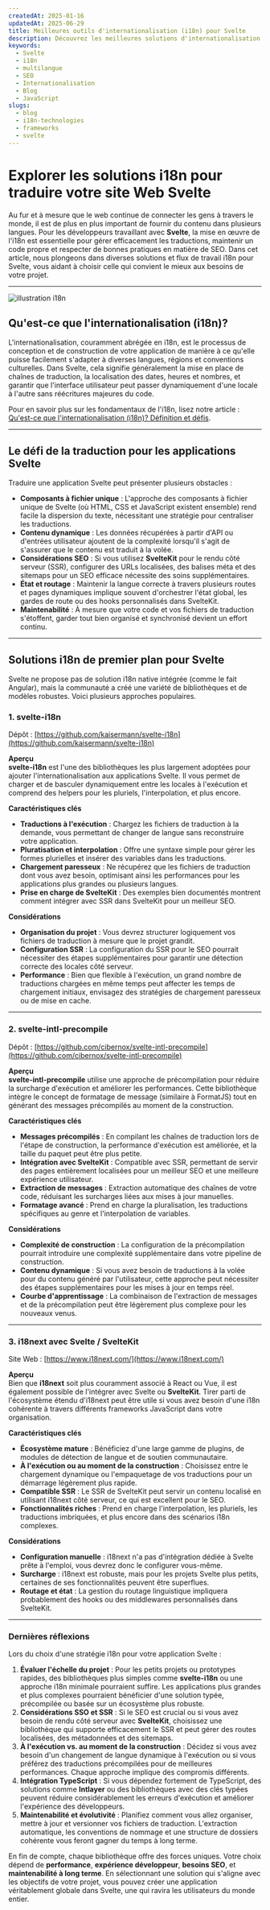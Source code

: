 ```yaml
---
createdAt: 2025-01-16
updatedAt: 2025-06-29
title: Meilleures outils d'internationalisation (i18n) pour Svelte
description: Découvrez les meilleures solutions d'internationalisation (i18n) pour résoudre les défis de traduction, accélérer la recherche sur le web et offrir une expérience web globale sans faille.
keywords:
  - Svelte
  - i18n
  - multilangue
  - SEO
  - Internationalisation
  - Blog
  - JavaScript
slugs:
  - blog
  - i18n-technologies
  - frameworks
  - svelte
---
```


# Explorer les solutions i18n pour traduire votre site Web Svelte

Au fur et à mesure que le web continue de connecter les gens à travers le monde, il est de plus en plus important de fournir du contenu dans plusieurs langues. Pour les développeurs travaillant avec **Svelte**, la mise en œuvre de l'i18n est essentielle pour gérer efficacement les traductions, maintenir un code propre et respecter de bonnes pratiques en matière de SEO. Dans cet article, nous plongeons dans diverses solutions et flux de travail i18n pour Svelte, vous aidant à choisir celle qui convient le mieux aux besoins de votre projet.

---

![illustration i18n](https://github.com/aymericzip/intlayer/blob/main/docs/assets/i18n.webp)

## Qu'est-ce que l'internationalisation (i18n)?

L'internationalisation, couramment abrégée en i18n, est le processus de conception et de construction de votre application de manière à ce qu'elle puisse facilement s'adapter à diverses langues, régions et conventions culturelles. Dans Svelte, cela signifie généralement la mise en place de chaînes de traduction, la localisation des dates, heures et nombres, et garantir que l'interface utilisateur peut passer dynamiquement d'une locale à l'autre sans réécritures majeures du code.

Pour en savoir plus sur les fondamentaux de l'i18n, lisez notre article : [Qu'est-ce que l'internationalisation (i18n)? Définition et défis](https://github.com/aymericzip/intlayer/blob/main/docs/blog/fr/what_is_internationalization.md).

---

## Le défi de la traduction pour les applications Svelte

Traduire une application Svelte peut présenter plusieurs obstacles :

- **Composants à fichier unique** : L'approche des composants à fichier unique de Svelte (où HTML, CSS et JavaScript existent ensemble) rend facile la dispersion du texte, nécessitant une stratégie pour centraliser les traductions.
- **Contenu dynamique** : Les données récupérées à partir d'API ou d'entrées utilisateur ajoutent de la complexité lorsqu'il s'agit de s'assurer que le contenu est traduit à la volée.
- **Considérations SEO** : Si vous utilisez **SvelteKit** pour le rendu côté serveur (SSR), configurer des URLs localisées, des balises méta et des sitemaps pour un SEO efficace nécessite des soins supplémentaires.
- **État et routage** : Maintenir la langue correcte à travers plusieurs routes et pages dynamiques implique souvent d'orchestrer l'état global, les gardes de route ou des hooks personnalisés dans SvelteKit.
- **Maintenabilité** : À mesure que votre code et vos fichiers de traduction s'étoffent, garder tout bien organisé et synchronisé devient un effort continu.

---

## Solutions i18n de premier plan pour Svelte

Svelte ne propose pas de solution i18n native intégrée (comme le fait Angular), mais la communauté a créé une variété de bibliothèques et de modèles robustes. Voici plusieurs approches populaires.

### 1. svelte-i18n

Dépôt : [https://github.com/kaisermann/svelte-i18n](https://github.com/kaisermann/svelte-i18n)

**Aperçu**  
**svelte-i18n** est l'une des bibliothèques les plus largement adoptées pour ajouter l'internationalisation aux applications Svelte. Il vous permet de charger et de basculer dynamiquement entre les locales à l'exécution et comprend des helpers pour les pluriels, l'interpolation, et plus encore.

**Caractéristiques clés**

- **Traductions à l'exécution** : Chargez les fichiers de traduction à la demande, vous permettant de changer de langue sans reconstruire votre application.
- **Pluratisation et interpolation** : Offre une syntaxe simple pour gérer les formes plurielles et insérer des variables dans les traductions.
- **Chargement paresseux** : Ne récupérez que les fichiers de traduction dont vous avez besoin, optimisant ainsi les performances pour les applications plus grandes ou plusieurs langues.
- **Prise en charge de SvelteKit** : Des exemples bien documentés montrent comment intégrer avec SSR dans SvelteKit pour un meilleur SEO.

**Considérations**

- **Organisation du projet** : Vous devrez structurer logiquement vos fichiers de traduction à mesure que le projet grandit.
- **Configuration SSR** : La configuration du SSR pour le SEO pourrait nécessiter des étapes supplémentaires pour garantir une détection correcte des locales côté serveur.
- **Performance** : Bien que flexible à l'exécution, un grand nombre de traductions chargées en même temps peut affecter les temps de chargement initiaux, envisagez des stratégies de chargement paresseux ou de mise en cache.

---

### 2. svelte-intl-precompile

Dépôt : [https://github.com/cibernox/svelte-intl-precompile](https://github.com/cibernox/svelte-intl-precompile)

**Aperçu**  
**svelte-intl-precompile** utilise une approche de précompilation pour réduire la surcharge d'exécution et améliorer les performances. Cette bibliothèque intègre le concept de formatage de message (similaire à FormatJS) tout en générant des messages précompilés au moment de la construction.

**Caractéristiques clés**

- **Messages précompilés** : En compilant les chaînes de traduction lors de l'étape de construction, la performance d'exécution est améliorée, et la taille du paquet peut être plus petite.
- **Intégration avec SvelteKit** : Compatible avec SSR, permettant de servir des pages entièrement localisées pour un meilleur SEO et une meilleure expérience utilisateur.
- **Extraction de messages** : Extraction automatique des chaînes de votre code, réduisant les surcharges liées aux mises à jour manuelles.
- **Formatage avancé** : Prend en charge la pluralisation, les traductions spécifiques au genre et l'interpolation de variables.

**Considérations**

- **Complexité de construction** : La configuration de la précompilation pourrait introduire une complexité supplémentaire dans votre pipeline de construction.
- **Contenu dynamique** : Si vous avez besoin de traductions à la volée pour du contenu généré par l'utilisateur, cette approche peut nécessiter des étapes supplémentaires pour les mises à jour en temps réel.
- **Courbe d'apprentissage** : La combinaison de l'extraction de messages et de la précompilation peut être légèrement plus complexe pour les nouveaux venus.

---

### 3. i18next avec Svelte / SvelteKit

Site Web : [https://www.i18next.com/](https://www.i18next.com/)

**Aperçu**  
Bien que **i18next** soit plus couramment associé à React ou Vue, il est également possible de l'intégrer avec Svelte ou **SvelteKit**. Tirer parti de l'écosystème étendu d'i18next peut être utile si vous avez besoin d'une i18n cohérente à travers différents frameworks JavaScript dans votre organisation.

**Caractéristiques clés**

- **Écosystème mature** : Bénéficiez d'une large gamme de plugins, de modules de détection de langue et de soutien communautaire.
- **À l'exécution ou au moment de la construction** : Choisissez entre le chargement dynamique ou l'empaquetage de vos traductions pour un démarrage légèrement plus rapide.
- **Compatible SSR** : Le SSR de SvelteKit peut servir un contenu localisé en utilisant i18next côté serveur, ce qui est excellent pour le SEO.
- **Fonctionnalités riches** : Prend en charge l'interpolation, les pluriels, les traductions imbriquées, et plus encore dans des scénarios i18n complexes.

**Considérations**

- **Configuration manuelle** : i18next n'a pas d'intégration dédiée à Svelte prête à l'emploi, vous devrez donc le configurer vous-même.
- **Surcharge** : i18next est robuste, mais pour les projets Svelte plus petits, certaines de ses fonctionnalités peuvent être superflues.
- **Routage et état** : La gestion du routage linguistique impliquera probablement des hooks ou des middlewares personnalisés dans SvelteKit.

---

### Dernières réflexions

Lors du choix d'une stratégie i18n pour votre application Svelte :

1. **Évaluer l'échelle du projet** : Pour les petits projets ou prototypes rapides, des bibliothèques plus simples comme **svelte-i18n** ou une approche i18n minimale pourraient suffire. Les applications plus grandes et plus complexes pourraient bénéficier d'une solution typée, précompilée ou basée sur un écosystème plus robuste.
2. **Considérations SSO et SSR** : Si le SEO est crucial ou si vous avez besoin de rendu côté serveur avec **SvelteKit**, choisissez une bibliothèque qui supporte efficacement le SSR et peut gérer des routes localisées, des métadonnées et des sitemaps.
3. **À l'exécution vs. au moment de la construction** : Décidez si vous avez besoin d'un changement de langue dynamique à l'exécution ou si vous préférez des traductions précompilées pour de meilleures performances. Chaque approche implique des compromis différents.
4. **Intégration TypeScript** : Si vous dépendez fortement de TypeScript, des solutions comme **Intlayer** ou des bibliothèques avec des clés typées peuvent réduire considérablement les erreurs d'exécution et améliorer l'expérience des développeurs.
5. **Maintenabilité et évolutivité** : Planifiez comment vous allez organiser, mettre à jour et versionner vos fichiers de traduction. L'extraction automatique, les conventions de nommage et une structure de dossiers cohérente vous feront gagner du temps à long terme.

En fin de compte, chaque bibliothèque offre des forces uniques. Votre choix dépend de **performance**, **expérience développeur**, **besoins SEO**, et **maintenabilité à long terme**. En sélectionnant une solution qui s'aligne avec les objectifs de votre projet, vous pouvez créer une application véritablement globale dans Svelte, une qui ravira les utilisateurs du monde entier.
